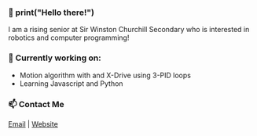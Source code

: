 ### 👋 print("Hello there!")
I am a rising senior at Sir Winston Churchill Secondary who is interested in robotics and computer programming!

### 🔭 Currently working on:
 * Motion algorithm with and X-Drive using 3-PID loops
 * Learning Javascript and Python

### 📫 Contact Me
[Email](patelsag@students.dsbn.org) | [Website](https://sagarpatel211.github.io/)
